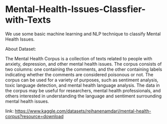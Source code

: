 # Mental-Health-Issues-Classfier-with-Texts
We use some basic machine learning and NLP technique to classify Mental Health Issues.


About Dataset:

The Mental Health Corpus is a collection of texts related to people with anxiety, depression, and other mental health issues. The corpus consists of two columns: one containing the comments, and the other containing labels indicating whether the comments are considered poisonous or not. The corpus can be used for a variety of purposes, such as sentiment analysis, toxic language detection, and mental health language analysis. The data in the corpus may be useful for researchers, mental health professionals, and others interested in understanding the language and sentiment surrounding mental health issues.

link: https://www.kaggle.com/datasets/reihanenamdari/mental-health-corpus?resource=download
